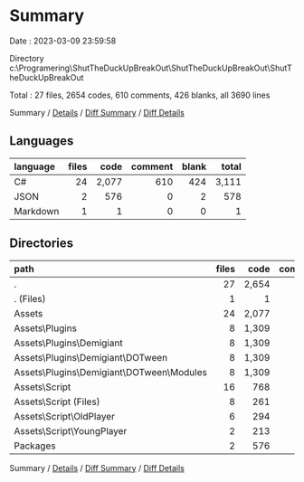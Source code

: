 # Summary

Date : 2023-03-09 23:59:58

Directory c:\\Programering\\ShutTheDuckUpBreakOut\\ShutTheDuckUpBreakOut\\ShutTheDuckUpBreakOut

Total : 27 files,  2654 codes, 610 comments, 426 blanks, all 3690 lines

Summary / [Details](details.md) / [Diff Summary](diff.md) / [Diff Details](diff-details.md)

## Languages
| language | files | code | comment | blank | total |
| :--- | ---: | ---: | ---: | ---: | ---: |
| C# | 24 | 2,077 | 610 | 424 | 3,111 |
| JSON | 2 | 576 | 0 | 2 | 578 |
| Markdown | 1 | 1 | 0 | 0 | 1 |

## Directories
| path | files | code | comment | blank | total |
| :--- | ---: | ---: | ---: | ---: | ---: |
| . | 27 | 2,654 | 610 | 426 | 3,690 |
| . (Files) | 1 | 1 | 0 | 0 | 1 |
| Assets | 24 | 2,077 | 610 | 424 | 3,111 |
| Assets\\Plugins | 8 | 1,309 | 555 | 226 | 2,090 |
| Assets\\Plugins\\Demigiant | 8 | 1,309 | 555 | 226 | 2,090 |
| Assets\\Plugins\\Demigiant\\DOTween | 8 | 1,309 | 555 | 226 | 2,090 |
| Assets\\Plugins\\Demigiant\\DOTween\\Modules | 8 | 1,309 | 555 | 226 | 2,090 |
| Assets\\Script | 16 | 768 | 55 | 198 | 1,021 |
| Assets\\Script (Files) | 8 | 261 | 22 | 75 | 358 |
| Assets\\Script\\OldPlayer | 6 | 294 | 14 | 79 | 387 |
| Assets\\Script\\YoungPlayer | 2 | 213 | 19 | 44 | 276 |
| Packages | 2 | 576 | 0 | 2 | 578 |

Summary / [Details](details.md) / [Diff Summary](diff.md) / [Diff Details](diff-details.md)
